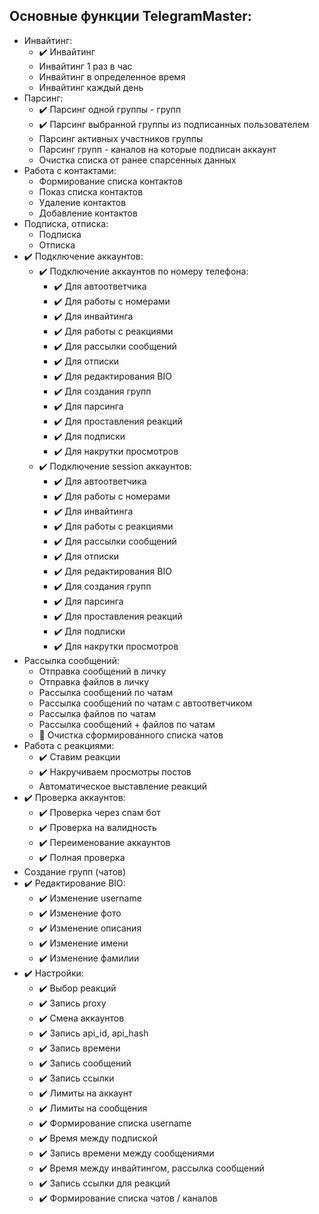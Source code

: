<h2>Основные функции TelegramMaster:</h2>

- Инвайтинг:
    - ✔️ Инвайтинг
    - Инвайтинг 1 раз в час
    - Инвайтинг в определенное время
    - Инвайтинг каждый день
- Парсинг:
    - ✔️ Парсинг одной группы - групп
    - ✔️ Парсинг выбранной группы из подписанных пользователем
    - Парсинг активных участников группы
    - Парсинг групп - каналов на которые подписан аккаунт
    - Очистка списка от ранее спарсенных данных
- Работа с контактами:
    - Формирование списка контактов
    - Показ списка контактов
    - Удаление контактов
    - Добавление контактов
- Подписка, отписка:
    - Подписка
    - Отписка
- ✔️ Подключение аккаунтов:
    - ✔️ Подключение аккаунтов по номеру телефона:
      - ✔️ Для автоответчика
      - ✔️ Для работы с номерами
      - ✔️ Для инвайтинга
      - ✔️ Для работы с реакциями
      - ✔️ Для рассылки сообщений
      - ✔️ Для отписки
      - ✔️ Для редактирования BIO
      - ✔️ Для создания групп
      - ✔️ Для парсинга
      - ✔️ Для проставления реакций
      - ✔️ Для подписки
      - ✔️ Для накрутки просмотров
    - ✔️ Подключение session аккаунтов:
        - ✔️ Для автоответчика
        - ✔️ Для работы с номерами
        - ✔️ Для инвайтинга
        - ✔️ Для работы с реакциями
        - ✔️ Для рассылки сообщений
        - ✔️ Для отписки
        - ✔️ Для редактирования BIO
        - ✔️ Для создания групп
        - ✔️ Для парсинга
        - ✔️ Для проставления реакций
        - ✔️ Для подписки
        - ✔️ Для накрутки просмотров
- Рассылка сообщений:
    - Отправка сообщений в личку
    - Отправка файлов в личку
    - Рассылка сообщений по чатам
    - Рассылка сообщений по чатам с автоответчиком
    - Рассылка файлов по чатам
    - Рассылка сообщений + файлов по чатам
    - 🧹 Очистка сформированного списка чатов
- Работа с реакциями:
    - ✔️ Ставим реакции
    - ✔️ Накручиваем просмотры постов
    - Автоматическое выставление реакций
- ✔️ Проверка аккаунтов:
    - ✔️ Проверка через спам бот
    - ✔️ Проверка на валидность
    - ✔️ Переименование аккаунтов
    - ✔️ Полная проверка
- Создание групп (чатов)
- ✔️ Редактирование BIO:
    - ✔️ Изменение username
    - ✔️ Изменение фото
    - ✔️ Изменение описания
    - ✔️ Изменение имени
    - ✔️ Изменение фамилии
- ✔️ Настройки:
    - ✔️ Выбор реакций
    - ✔️ Запись proxy
    - ✔️ Смена аккаунтов
    - ✔️ Запись api_id, api_hash
    - ✔️ Запись времени
    - ✔️ Запись сообщений
    - ✔️ Запись ссылки
    - ✔️ Лимиты на аккаунт
    - ✔️ Лимиты на сообщения
    - ✔️ Формирование списка username
    - ✔️ Время между подпиской
    - ✔️ Запись времени между сообщениями
    - ✔️ Время между инвайтингом, рассылка сообщений
    - ✔️ Запись ссылки для реакций
    - ✔️ Формирование списка чатов / каналов
